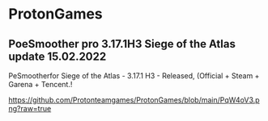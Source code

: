 # ProtonGames
PoeSmoother pro 3.17.1H3 Siege of the Atlas
update 15.02.2022
------------------------------
PeSmootherfor Siege of the Atlas - 3.17.1 H3 - Released, (Official + Steam + Garena + Tencent.!

https://github.com/Protonteamgames/ProtonGames/blob/main/PqW4oV3.png?raw=true
